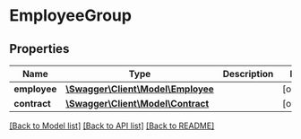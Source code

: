 # EmployeeGroup

## Properties
Name | Type | Description | Notes
------------ | ------------- | ------------- | -------------
**employee** | [**\Swagger\Client\Model\Employee**](Employee.md) |  | [optional] 
**contract** | [**\Swagger\Client\Model\Contract**](Contract.md) |  | [optional] 

[[Back to Model list]](../../README.md#documentation-for-models) [[Back to API list]](../../README.md#documentation-for-api-endpoints) [[Back to README]](../../README.md)

